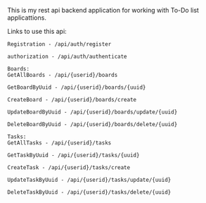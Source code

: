 This is my rest api backend application for working with To-Do list applicattions.


Links to use this api:

    Registration - /api/auth/register
    
    authorization - /api/auth/authenticate

    Boards:
    GetAllBoards - /api/{userid}/boards
    
    GetBoardByUuid - /api/{userid}/boards/{uuid}
    
    CreateBoard - /api/{userid}/boards/create
    
    UpdateBoardByUuid - /api/{userid}/boards/update/{uuid}
    
    DeleteBoardByUuid - /api/{userid}/boards/delete/{uuid}
    
    Tasks:
    GetAllTasks - /api/{userid}/tasks
    
    GetTaskByUuid - /api/{userid}/tasks/{uuid}
    
    CreateTask - /api/{userid}/tasks/create
    
    UpdateTaskByUuid - /api/{userid}/tasks/update/{uuid}
    
    DeleteTaskByUuid - /api/{userid}/tasks/delete/{uuid}
